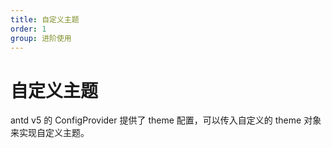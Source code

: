 ```yaml
---
title: 自定义主题
order: 1
group: 进阶使用
---
```


# 自定义主题

antd v5 的 ConfigProvider 提供了 theme 配置，可以传入自定义的 theme 对象来实现自定义主题。
